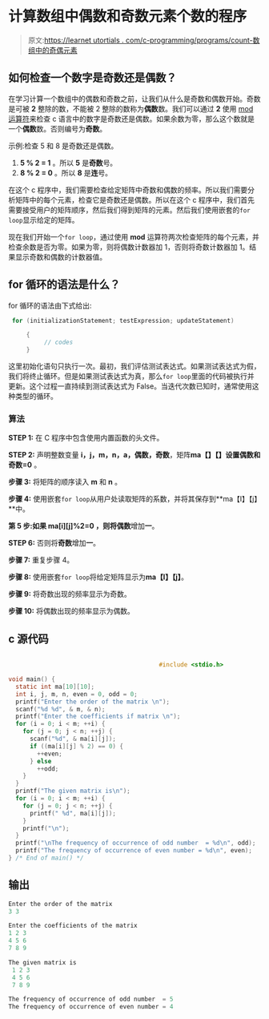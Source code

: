 # 计算数组中偶数和奇数元素个数的程序

> 原文:[https://learnet utortials . com/c-programming/programs/count-数组中的奇偶元素](https://learnetutorials.com/c-programming/programs/count-even-odd-elements-in-array)

## 如何检查一个数字是奇数还是偶数？

在学习计算一个数组中的偶数和奇数之前，让我们从什么是奇数和偶数开始。奇数是可被 **2** 整除的数，不能被 2 整除的数称为**偶数**数。我们可以通过 **2** 使用 [mod 运算符](https://en.wikipedia.org/wiki/Modulo_operation)来检查 c 语言中的数字是奇数还是偶数。如果余数为零，那么这个数就是一个**偶数**数。否则编号为**奇数**。

示例:检查 5 和 8 是奇数还是偶数。

1.  **5 % 2 = 1** 。所以 **5** 是**奇数**号。
2.  **8 % 2 = 0** 。所以 **8** 是**连**号。

在这个 c 程序中，我们需要检查给定矩阵中奇数和偶数的频率。所以我们需要分析矩阵中的每个元素，检查它是奇数还是偶数。所以在这个 c 程序中，我们首先需要接受用户的矩阵顺序，然后我们得到矩阵的元素。然后我们使用嵌套的`for loop`显示给定的矩阵。

现在我们开始一个`for loop`，通过使用 **mod** 运算符两次检查矩阵的每个元素，并检查余数是否为零。如果为零，则将偶数计数器加 1，否则将奇数计数器加 1。结果显示奇数和偶数的计数器值。

## for 循环的语法是什么？

for 循环的语法由下式给出:

```c
 for (initializationStatement; testExpression; updateStatement)

     {
          // codes
     } 

```

这里初始化语句只执行一次。最初，我们评估测试表达式。如果测试表达式为假，我们将终止循环。但是如果测试表达式为真，那么`for loop`里面的代码被执行并更新。这个过程一直持续到测试表达式为 False。当迭代次数已知时，通常使用这种类型的循环。

### 算法

**STEP 1:** 在 C 程序中包含使用内置函数的头文件。

**STEP 2:** 声明整数变量 **i，j，m，n，a，偶数，奇数**，矩阵**ma【】【】**设置偶数和**奇数=0** 。

**步骤 3:** 将矩阵的顺序读入 **m** 和 **n** 。

**步骤 4:** 使用嵌套`for loop`从用户处读取矩阵的系数，并将其保存到**ma【I】【j】**中。

**第 5 步:**如果 **ma[i][j]%2=0** ，则将**偶数**增加**一**。

**STEP 6:** 否则将**奇数**增加**一**。

**步骤 7:** 重复步骤 4。

**步骤 8:** 使用嵌套`for loop`将给定矩阵显示为**ma【I】【j】**。

**步骤 9:** 将奇数出现的频率显示为奇数。

**步骤 10:** 将偶数出现的频率显示为偶数。

## c 源代码

```c

                                          #include <stdio.h>

void main() {
  static int ma[10][10];
  int i, j, m, n, even = 0, odd = 0;
  printf("Enter the order of the matrix \n");
  scanf("%d %d", & m, & n);
  printf("Enter the coefficients if matrix \n");
  for (i = 0; i < m; ++i) {
    for (j = 0; j < n; ++j) {
      scanf("%d", & ma[i][j]);
      if ((ma[i][j] % 2) == 0) {
        ++even;
      } else
        ++odd;
    }
  }
  printf("The given matrix is\n");
  for (i = 0; i < m; ++i) {
    for (j = 0; j < n; ++j) {
      printf(" %d", ma[i][j]);
    }
    printf("\n");
  }
  printf("\nThe frequency of occurrence of odd number  = %d\n", odd);
  printf("The frequency of occurrence of even number = %d\n", even);
} /* End of main() */

```

## 输出

```c
Enter the order of the matrix
3 3

Enter the coefficients of the matrix
1 2 3
4 5 6
7 8 9

The given matrix is
 1 2 3
 4 5 6
 7 8 9

The frequency of occurrence of odd number  = 5
The frequency of occurrence of even number = 4
```